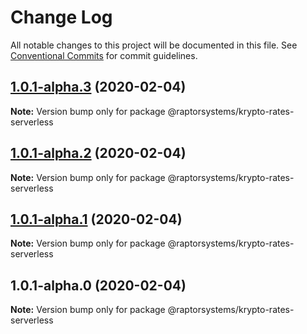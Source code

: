 # Change Log

All notable changes to this project will be documented in this file.
See [Conventional Commits](https://conventionalcommits.org) for commit guidelines.

## [1.0.1-alpha.3](https://github.com/raptorsystems/krypto-rates/compare/@raptorsystems/krypto-rates-serverless@1.0.1-alpha.2...@raptorsystems/krypto-rates-serverless@1.0.1-alpha.3) (2020-02-04)

**Note:** Version bump only for package @raptorsystems/krypto-rates-serverless





## [1.0.1-alpha.2](https://github.com/raptorsystems/krypto-rates/compare/@raptorsystems/krypto-rates-serverless@1.0.1-alpha.1...@raptorsystems/krypto-rates-serverless@1.0.1-alpha.2) (2020-02-04)

**Note:** Version bump only for package @raptorsystems/krypto-rates-serverless





## [1.0.1-alpha.1](https://github.com/raptorsystems/krypto-rates/compare/@raptorsystems/krypto-rates-serverless@1.0.1-alpha.0...@raptorsystems/krypto-rates-serverless@1.0.1-alpha.1) (2020-02-04)

**Note:** Version bump only for package @raptorsystems/krypto-rates-serverless





## 1.0.1-alpha.0 (2020-02-04)

**Note:** Version bump only for package @raptorsystems/krypto-rates-serverless
